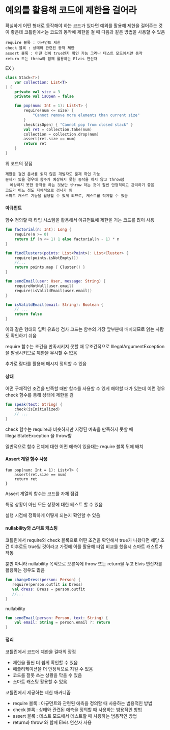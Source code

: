 # 예외를 활용해 코드에 제한을 걸어라

확실하게 어떤 형태로 동작해야 하는 코드가 있다면 예외를 활용해 제한을 걸어주는 것이 좋은데 코틀린에서는 코드의 동작에 제한을 걸 때 다음과 같은 방법을 사용할 수 있음

```
require 블록 : 아규먼트 제한
check 블록 : 상태와 관련된 동작 제한
assert 블록 : 어떤 것이 true인지 확인 가능 그러나 테스트 모드에서만 동작
return 도는 throw와 함께 활용하는 Elvis 연산자
```

EX )

```kotlin
class Stack<T>(
    var collection: List<T>
) {
    private val size = 3
    private val isOpen = false

    fun pop(num: Int = 1): List<T> {
        require(num <= size) {
            "Cannot remove more elements than current size"
        }
        check(isOpen) { "Cannot pop from closed stack" }
        val ret = collection.take(num)
        collection = collection.drop(num)
        assert(ret.size == num)
        return ret
    }
}
```

위 코드의 장점

```
제한을 걸면 문서를 읽지 않은 개발자도 문제 확인 가능
문제가 있을 경우에 함수가 예상하지 못한 동작을 하지 않고 throw함
  예상하지 못한 동작을 하는 것보단 throw 하는 것이 훨씬 안정적이고 관리하기 좋음
코드가 어느 정도 자체적으로 검사가 됨
스마트 캐스트 기능을 활용할 수 있게 되므로, 캐스트를 적게할 수 있음
```

#### 아규먼트

함수 정의할 때 타입 시스템을 활용해서 아규먼트에 제한을 거는 코드를 많이 사용

```kotlin
fun factorial(n: Int): Long {
    require(n >= 0)
    return if (n <= 1) 1 else factorial(n - 1) * n
}

fun findClusters(points: List<Point>): List<Cluster> {
    require(points.isNotEmpty())
    //...
    return points.map { Cluster() }
}

fun sendEmail(user: User, message: String) {
    requireNotNull(user.email)
    require(isValildEmail(user.email))
}

fun isValildEmail(email: String): Boolean {
    // ... 
    return false
}
```

이와 같은 형태의 입력 유효성 검사 코드는 함수의 가장 앞부분에 배치되므로 읽는 사람도 확인하기 쉬움

require 함수는 조건을 만족시키지 못할 때 무조건적으로 IllegalArgumentException 을 발생시키므로 제한을 무시할 수 없음

추가로 람다를 활용해 메시지 정의할 수 있음

#### 상태

어떤 구체적인 조건을 만족할 때만 함수를 사용할 수 있게 해야할 때가 있는데 이런 경우 check 함수를 통해 상태에 제한을 검

```kotlin
fun speak(text: String) {
    check(isInitialized)
    // ...
}
```

check 함수는 require과 비슷하지만 지정된 예측을 만족하지 못할 때 IllegalStateException 을 throw함

일반적으로 함수 전체에 대한 어떤 에측이 있을대는 require 블록 뒤에 배치

#### Assert 계열 함수 사용

```
fun pop(num: Int = 1): List<T> {
    assert(ret.size == num)
    return ret
}
```

Assert 계열의 함수는 코드를 자체 점검

특정 상황이 아닌 모든 상황에 대한 테스트 할 수 있음

실행 시점에 정확하게 어떻게 되는지 확인할 수 있음

#### nullability와 스마트 캐스팅

코틀린에서 require와 check 블록으로 어떤 조건을 확인해서 true가 나왔다면 해당 조건 이후로도 true일 것이라고 가정해 이를 활용해 타입 비교를 했을시 스마트 캐스트가 작동

뿐만 아니라 nullability 목적으로 오른쪽에 throw 또는 return을 두고 Elvis 연산자를 활용하는 경우도 많음

```kotlin
fun changeDress(person: Person) {
   require(person.outfit is Dress)
   val dress: Dress = person.outfit
   //...
}
```

nullability

```kotlin
fun sendEmail(person: Person, text: String) {
    val email: String = person.email ?: return
}
```

#### 정리

코틀린에서 코드에 제한을 걸때의 장점

* 제한을 훨씬 더 쉽게 확인할 수 있음
* 애플리케이션을 더 안정적으로 지킬 수 있음
* 코드를 잘못 쓰는 상황을 막을 수 있음
* 스마트 캐스팅 활용할 수 있음

코틀린에서 제공하는 제한 매커니즘

* require 블록 : 아규먼트와 관련된 에측을 정의할 때 사용하는 범용적인 방법
* check 블록 : 상태와 관련된 에측을 정의할 때 사용하는 범용적인 방법
* assert 블록 : 테스트 모드에서 테스트할 때 사용하는 범용적인 방법
* return과 throw 와 함께 Elvis 연산자 사용
